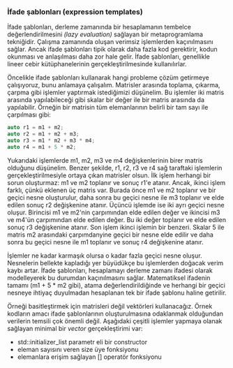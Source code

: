 ### İfade şablonları (expression templates)

İfade şablonları, derleme zamanında bir hesaplamanın tembelce değerlendirilmesini _(lazy evaluation)_ sağlayan bir metaprogramlama tekniğidir. Çalışma zamanında oluşan verimsiz işlemlerden kaçınılmasını sağlar. Ancak ifade şablonları tipik olarak daha fazla kod gerektirir, kodun okunması ve anlaşılması daha zor hale gelir.
İfade şablonları, genellikle lineer cebir kütüphanelerinin gerçekleştirilmesinde kullanılırlar.

Öncelikle ifade şablonları kullanarak hangi probleme çözüm getirmeye çalışıyoruz, bunu anlamaya çalışalım. Matrisler arasında toplama, çıkarma, çarpma gibi işlemler yaptırmak istediğimizi düşünelim. Bu işlemler iki matris arasında yapılabileceği gibi skalar bir değer ile bir matris arasında da yapılabilir. Örneğin bir matrisin tüm elemanlarının belirli bir tam sayı ile çarpılması gibi: 

```cpp
auto r1 = m1 + m2;
auto r2 = m1 + m2 + m3;
auto r3 = m1 * m2 + m3 * m4;
auto r4 = m1 + 5 * m2;
```

Yukarıdaki işlemlerde m1, m2, m3 ve m4 değişkenlerinin birer matris olduğunu düşünelim. Benzer şekilde, r1, r2, r3 ve r4 sağ taraftaki işlemlerin gerçekleştirilmesiyle ortaya çıkan matrisler olsun. İlk işlem herhangi bir sorun oluşturmaz: m1 ve m2 toplanır ve sonuç r1'e atanır. 
Ancak, ikinci işlem farklı, çünkü eklenen üç matris var. Burada önce m1 ve m2 toplanır ve bir geçici nesne oluşturulur, daha sonra bu geçici nesne ile m3 toplanır ve elde edilen sonuç r2 değişkenine atanır.
Üçüncü işlemde ise iki ayrı geçici nesne oluşur. Birincisi m1 ve m2'nin çarpımından elde edilen değer ve ikincisi m3 ve m4'ün çarpımından elde edilen değer.
Bu iki değer toplanır ve elde edilen sonuç r3 değişkenine atanır.
Son işlem ikinci işlemin bir benzeri. Skalar 5 ile matris m2 arasındaki çarpımdanyine geçici bir nesne elde edilir ve daha sonra bu geçici nesne ile m1 toplanır ve sonuç r4 değişkenine atanır.

İşlemler ne kadar karmaşık olursa o kadar fazla geçici nesne oluşur. Nesnelerin bellekte kapladığı yer büyüdükçe bu işlemlerden doğacak verim kaybı artar. İfade şablonları, hesaplamayı derleme zamanı ifadesi olarak modelleyerek bu durumdan kaçınılmasını sağlar.
Matematiksel ifadenin tamamı (m1 + 5 * m2 gibi), atama değerlendirildiğinde ve herhangi bir geçici nesneye ihtiyaç duyulmadan hesaplanan tek bir ifade şablonu haline getirilir.


Örneği basitleştirmek için matrisleri değil vektörleri kullanacağız. Örnek kodların amacı ifade şablonlarının oluşturulmasına odaklanmak olduğundan verilerin temsili çok önemli değil. Aşağıdaki çeşitli işlemler yapmaya olanak sağlayan minimal bir _vector_ gerçekleştirimi var:

- std::initializer_list parametr eli bir constructor
- eleman sayısını veren size üye fonksiyonu
- elemanlara erişim sağlayan [] operatör fonksiyonu




